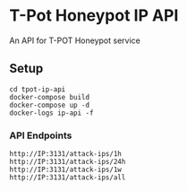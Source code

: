 # T-Pot Honeypot IP API
An API for T-POT Honeypot service

## Setup

```
cd tpot-ip-api
docker-compose build
docker-compose up -d
docker-logs ip-api -f
```

### API Endpoints

```
http://IP:3131/attack-ips/1h
http://IP:3131/attack-ips/24h
http://IP:3131/attack-ips/1w
http://IP:3131/attack-ips/all
```
